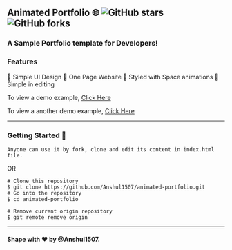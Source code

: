 ## Animated Portfolio 🌐 ![GitHub stars](https://img.shields.io/github/stars/anshul1507/animated-portfolio) ![GitHub forks](https://img.shields.io/github/forks/anshul1507/animated-portfolio)

### A Sample Portfolio template for Developers!

### Features

📙 Simple UI Design
📙 One Page Website
📙 Styled with Space animations
📙 Simple in editing

To view a demo example, [Click Here](http://anshul1507.tech/animated-portfolio/) <p>
To view a another demo example, [Click Here](http://anshul1507.tech/simple-portfolio/)

---
### Getting Started 🚀

```Anyone can use it by fork, clone and edit its content in index.html file.```

 OR 
```
# Clone this repository
$ git clone https://github.com/Anshul1507/animated-portfolio.git
# Go into the repository 
$ cd animated-portfolio

# Remove current origin repository
$ git remote remove origin
```

---
#### Shape with ❤ by @Anshul1507. 

